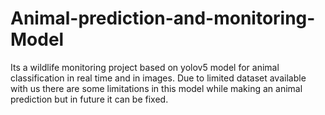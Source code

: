 # Animal-prediction-and-monitoring-Model
 Its a wildlife monitoring project based on yolov5 model for animal classification in real time and in images. Due to limited dataset available with us there are some limitations in this model while making an animal prediction but in future it can be fixed.
